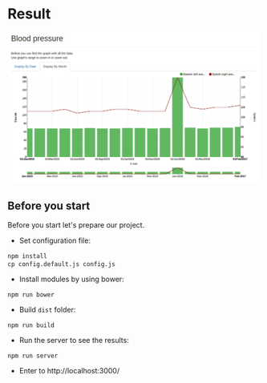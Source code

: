 # Result

![alt text](demo.png "demo")

## Before you start
Before you start let's prepare our project.

* Set configuration file:
```
npm install
cp config.default.js config.js
```

* Install modules by using bower:
```
npm run bower
```

* Build `dist` folder:
```
npm run build
```

* Run the server to see the results:
```
npm run server
```

* Enter to http://localhost:3000/
